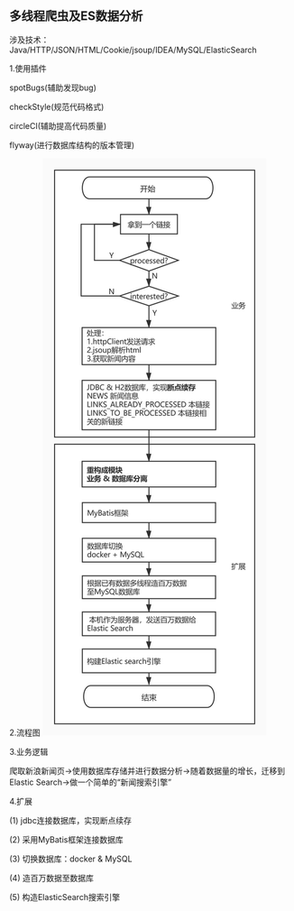 ## 多线程爬虫及ES数据分析

涉及技术：Java/HTTP/JSON/HTML/Cookie/jsoup/IDEA/MySQL/ElasticSearch

1.使用插件

spotBugs(辅助发现bug)

checkStyle(规范代码格式)

circleCI(辅助提高代码质量)

flyway(进行数据库结构的版本管理)

2.流程图
![多线程爬虫及ES数据分析流程图](https://github.com/xuepan-summer/MultiThread_Crawler/blob/master/src/main/resources/images/MultiThreadCrawlerFlowChart.jpg)

3.业务逻辑

爬取新浪新闻页->使用数据库存储并进行数据分析->随着数据量的增长，迁移到Elastic Search->做一个简单的“新闻搜索引擎”

4.扩展

(1) jdbc连接数据库，实现断点续存

(2) 采用MyBatis框架连接数据库

(3) 切换数据库：docker & MySQL

(4) 造百万数据至数据库

(5) 构造ElasticSearch搜索引擎


